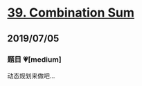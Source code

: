 # [39. Combination Sum](https://leetcode.com/problems/combination-sum/)

## 2019/07/05

### 题目 💗[medium]

动态规划来做吧...
